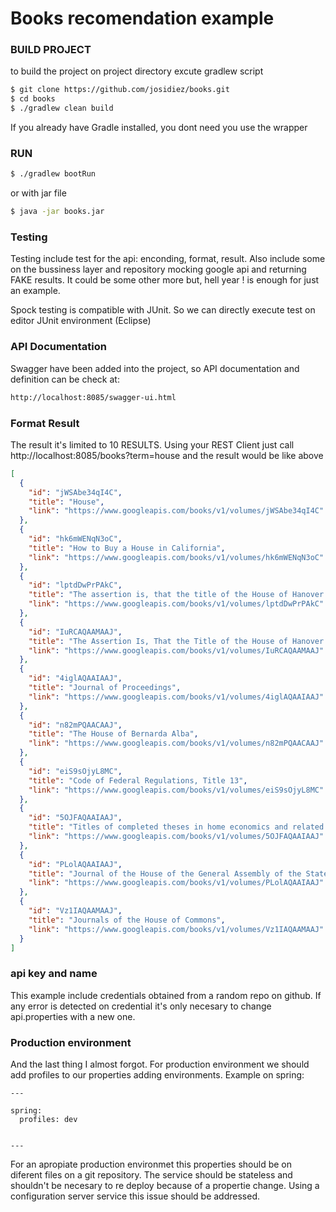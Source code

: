 # Books recomendation example


### BUILD PROJECT

to build the project on project directory excute gradlew script
```sh
$ git clone https://github.com/josidiez/books.git
$ cd books
$ ./gradlew clean build
```
If you already have Gradle installed, you dont need you use the wrapper

### RUN

```sh
$ ./gradlew bootRun
```
or with jar file
```sh
$ java -jar books.jar
```



### Testing
Testing include test for the api: enconding, format, result. Also include some on the bussiness layer and repository mocking google api and returning FAKE results. It could be some other more but, hell year ! is enough for just an example.

Spock testing is compatible with JUnit. So we can directly execute test on editor JUnit environment (Eclipse)

### API Documentation
Swagger have been added into the project, so API documentation and definition can be check at:
```sh
http://localhost:8085/swagger-ui.html
```
### Format Result
The result it's limited to 10 RESULTS.
Using your REST Client just call http://localhost:8085/books?term=house 
and the result would be like above
```json
[
  {
    "id": "jWSAbe34qI4C",
    "title": "House",
    "link": "https://www.googleapis.com/books/v1/volumes/jWSAbe34qI4C"
  },
  {
    "id": "hk6mWENqN3oC",
    "title": "How to Buy a House in California",
    "link": "https://www.googleapis.com/books/v1/volumes/hk6mWENqN3oC"
  },
  {
    "id": "lptdDwPrPAkC",
    "title": "The assertion is, that the title of the House of Hanover to the Succession of the British Monarchy ... is a title Hereditary, and of Divine Institution",
    "link": "https://www.googleapis.com/books/v1/volumes/lptdDwPrPAkC"
  },
  {
    "id": "IuRCAQAAMAAJ",
    "title": "The Assertion Is, That the Title of the House of Hanover to the Succession of the British Monarchy (on Failure of Issue of Her Present Majesty) is a Title Hereditary and of Divine Institution",
    "link": "https://www.googleapis.com/books/v1/volumes/IuRCAQAAMAAJ"
  },
  {
    "id": "4iglAQAAIAAJ",
    "title": "Journal of Proceedings",
    "link": "https://www.googleapis.com/books/v1/volumes/4iglAQAAIAAJ"
  },
  {
    "id": "n82mPQAACAAJ",
    "title": "The House of Bernarda Alba",
    "link": "https://www.googleapis.com/books/v1/volumes/n82mPQAACAAJ"
  },
  {
    "id": "eiS9sOjyL8MC",
    "title": "Code of Federal Regulations, Title 13",
    "link": "https://www.googleapis.com/books/v1/volumes/eiS9sOjyL8MC"
  },
  {
    "id": "5OJFAQAAIAAJ",
    "title": "Titles of completed theses in home economics and related fields in colleges and universities of the United States",
    "link": "https://www.googleapis.com/books/v1/volumes/5OJFAQAAIAAJ"
  },
  {
    "id": "PLolAQAAIAAJ",
    "title": "Journal of the House of the General Assembly of the State of Iowa",
    "link": "https://www.googleapis.com/books/v1/volumes/PLolAQAAIAAJ"
  },
  {
    "id": "Vz1IAQAAMAAJ",
    "title": "Journals of the House of Commons",
    "link": "https://www.googleapis.com/books/v1/volumes/Vz1IAQAAMAAJ"
  }
]
```


### api key and name

This example include credentials obtained from a random repo on github. If any error is detected on credential it's only necesary to change api.properties with a new one.


### Production environment
And the last thing I almost forgot. For production environment we should add profiles to our properties adding environments. Example on spring:

```
---

spring:
  profiles: dev
  

---
```
For an apropiate production environmet this properties should be on diferent files on a git repository. The service should be stateless and shouldn't be necesary to re deploy because of a propertie change. Using a configuration server service this issue should be addressed.


